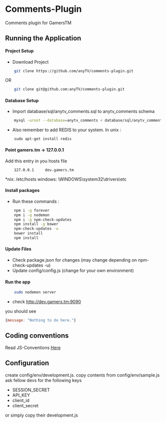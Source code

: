 Comments-Plugin
=====

Comments plugin for GamersTM

Running the Application
---------------------
#### Project Setup
- Download Project

```sh
    git clone https://github.com/anyTV/comments-plugin.git
```

OR

```sh
    git clone git@github.com:anyTV/comments-plugin.git
```

#### Database Setup
- Import database/sql/anytv_comments.sql to anytv_comments schema

```sh
    mysql -uroot --database=anytv_comments < database/sql/anytv_comments.sql
```

- Also remember to add REDIS to your system. In unix :

```
    sudo apt-get install redis
```

#### Point gamers.tm -> 127.0.0.1

Add this entry in you hosts file
```
    127.0.0.1     dev.gamers.tm
```

*nix: /etc/hosts
windows: \WINDOWS\system32\drivers\etc

#### Install packages

- Run these commands :

```sh
    npm i -g forever
    npm i -g nodemon
    npm i -g npm-check-updates
    npm install -g bower
    npm-check-updates -u
    bower install
    npm install
```

#### Update Files

- Check package.json for changes (may change depending on npm-check-updates -u)
- Update config/config.js (change for your own environment)


#### Run the app

```sh
    sudo nodemon server
```

- check http://dev.gamers.tm:9090

you should see
```js
{message: "Nothing to do here."}
```

Coding conventions
---------------------

  Read JS-Conventions [Here](https://github.com/anyTV/JS-conventions)

Configuration
---------------------

create config/env/development.js. copy contents from config/env/sample.js
ask fellow devs for the following keys

- SESSION_SECRET
- API_KEY
- client_id
- client_secret

or simply copy their development.js
